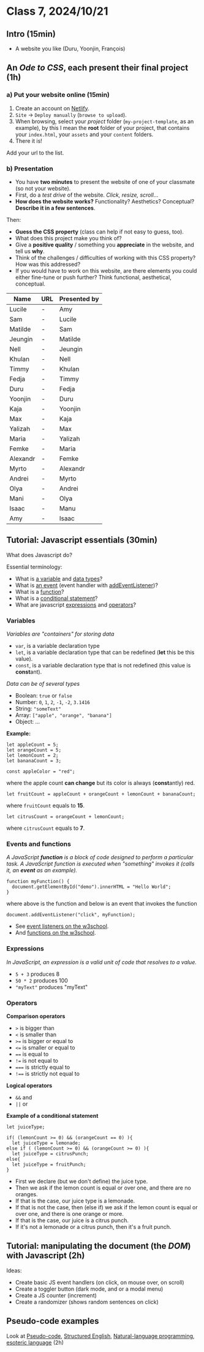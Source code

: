 # Class 7, 2024/10/21

## Intro (15min)

- A website you like (Duru, Yoonjin, François)

## An *Ode to CSS*, each present their final project (1h)

### a) Put your website online (15min)

1) Create an account on [Netlify](https://app.netlify.com).
2) `Site` -> `Deploy manually` (`browse to upload`).
3) When browsing, select your *project* folder (`my-project-template`, as an example), by this I mean the **root** folder of your project, that contains your `index.html`, your `assets` and your `content` folders.
4) There it is!

Add your url to the list.

### b) Presentation

- You have **two minutes** to present the website of one of your classmate (so not your website).
- First, do a *test drive* of the website. *Click, resize, scroll*…
- **How does the website works?** Functionality? Aesthetics? Conceptual? **Describe it in a few sentences**.

Then:

- **Guess the CSS property** (class can help if not easy to guess, too).
- What does this project make you think of?
- Give a **positive quality** / something you **appreciate** in the website, and tell us **why**.
- Think of the challenges / difficulties of working with this CSS property? How was this addressed?
- If you would have to work on this website, are there elements you could either fine-tune or push further? Think functional, aesthetical, conceptual.

| Name | URL | Presented by |
| -- | -------------- | ------------- |
| Lucile | - | Amy |
| Sam | - | Lucile |
| Matilde | - | Sam |
| Jeungin | - | Matilde |
| Nell | - | Jeungin |
| Khulan | - | Nell |
| Timmy | - | Khulan |
| Fedja | - | Timmy |
| Duru | - | Fedja |
| Yoonjin | - | Duru |
| Kaja | - | Yoonjin |
| Max | - | Kaja |
| Yalizah | - | Max |
| Maria | - | Yalizah |
| Femke | - | Maria |
| Alexandr | - | Femke |
| Myrto | - | Alexandr |
| Andrei | - | Myrto |
| Olya | - | Andrei |
| Mani | - | Olya |
| Isaac | - | Manu |
| Amy | - | Isaac |

## Tutorial: Javascript essentials (30min)

What does Javascript do?
  
Essential terminology:
  
  - What is [a variable](https://www.w3schools.com/js/js_variables.asp) and [data types](https://www.w3schools.com/js/js_datatypes.asp)?
  - What is [an event](https://www.javatpoint.com/javascript-events) (event handler with [addEventListener](https://www.w3schools.com/jsref/met_document_addeventlistener.asp))?
  - What is a [function](https://www.w3schools.com/js/js_functions.asp)?
  - What is a [conditional statement](https://www.w3schools.com/js/js_comparisons.asp)?
  - What are javascript [expressions](https://developer.mozilla.org/en-US/docs/Web/JavaScript/Guide/Expressions_and_operators) and [operators](https://www.w3schools.com/js/js_operators.asp)?

### Variables

*Variables are "containers" for storing data*

- `var`, is a variable declaration type
- `let`, is a variable declaration type that can be redefined (**let** this be this value).
- `const`, is a variable declaration type that is not redefined (this value is **const**ant).

*Data can be of several types*

- Boolean: `true` or `false`
- Number: `0`, `1`, `2`, `-1`, `-2`, `3.1416`
- String: `"someText"`
- Array: `["apple", "orange", "banana"]`
- Object: ...

**Example:**

```
let appleCount = 5;
let orangeCount = 5;
let lemonCount = 2;
let bananaCount = 3;

const appleColor = "red";
```
where the apple count **can change** but its color is always (**const**antly) red.
```
let fruitCount = appleCount + orangeCount + lemonCount + bananaCount;
```
where `fruitCount` equals to **15**.
```
let citrusCount = orangeCount + lemonCount;
```
where `citrusCount` equals to **7**.

### Events and functions

*A JavaScript **function** is a block of code designed to perform a particular task. A JavaScript function is executed when "something" invokes it (calls it, an **event** as an example).*

```
function myFunction() {
  document.getElementById("demo").innerHTML = "Hello World";
}
```
where above is the function and below is an event that invokes the function
```
document.addEventListener("click", myFunction);
```

- See [event listeners on the w3school](https://www.w3schools.com/jsref/met_document_addeventlistener.asp).
- And [functions on the w3school](https://www.w3schools.com/js/js_functions.asp).

### Expressions

*In JavaScript, an expression is a valid unit of code that resolves to a value.*

- `5 + 3` produces 8
- `50 * 2` produces 100
- `"myText"` produces "myText"

### Operators

**Comparison operators**

- `>` is bigger than
- `<` is smaller than
- `>=` is bigger or equal to
- `<=` is smaller or equal to
- `==` is equal to
- `!=` is not equal to
- `===` is strictly equal to
- `!==` is strictly not equal to

**Logical operators**

- `&&` and
- `||` or

**Example of a conditional statement**

```
let juiceType;

if( (lemonCount >= 0) && (orangeCount == 0) ){
  let juiceType = lemonade;
else if ( (lemonCount >= 0) && (orangeCount >= 0) ){
  let juiceType = citrusPunch;
else{
  let juiceType = fruitPunch;
}
```

- First we declare (but we don't define) the juice type.
- Then we ask if the lemon count is equal or over one, and there are no oranges.
- If that is the case, our juice type is a lemonade.
- If that is not the case, then (else if) we ask if the lemon count is equal or over one, and there is one orange or more.
- If that is the case, our juice is a citrus punch.
- If it's not a lemonade or a citrus punch, then it's a fruit punch.

## Tutorial: manipulating the document (the *DOM*) with Javascript (2h)

Ideas:

- Create basic JS event handlers (on click, on mouse over, on scroll)
- Create a toggler button (dark mode, and or a modal menu)
- Create a JS counter (increment)
- Create a randomizer (shows random sentences on click)

## Pseudo-code examples

Look at [Pseudo-code](https://en.wikipedia.org/wiki/Pseudocode), [Structured English](https://en.wikipedia.org/wiki/Structured_English), [Natural-language programming](https://en.wikipedia.org/wiki/Natural-language_programming), [esoteric language](https://en.wikipedia.org/wiki/Esoteric_programming_language) (2h)
